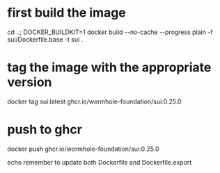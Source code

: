 # first build the image
cd ..; DOCKER_BUILDKIT=1 docker build --no-cache --progress plain -f sui/Dockerfile.base -t sui .
# tag the image with the appropriate version
docker tag sui:latest ghcr.io/wormhole-foundation/sui:0.25.0
# push to ghcr
docker push ghcr.io/wormhole-foundation/sui:0.25.0

echo remember to update both Dockerfile and Dockerfile.export

